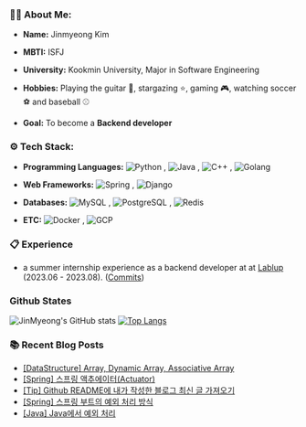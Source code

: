### 🧑‍💻 About Me:

- **Name:** Jinmyeong Kim

- **MBTI:** ISFJ
  
- **University:** Kookmin University, Major in Software Engineering
  
- **Hobbies:** Playing the guitar 🎸, stargazing ⭐️, gaming 🎮, watching soccer ⚽️ and baseball ⚾️
  
- **Goal:** To become a **Backend developer**

### ⚙️ Tech Stack:
- **Programming Languages:** ![Python](https://img.shields.io/badge/python-blue.svg)
, ![Java](https://img.shields.io/badge/Java-orange.svg)
, ![C++](https://img.shields.io/badge/C%2B%2B-purple.svg)
, ![Golang](https://img.shields.io/badge/Go-blue.svg)

  
- **Web Frameworks:** ![Spring](https://img.shields.io/badge/Spring-green.svg)
, ![Django](https://img.shields.io/badge/Django-blue.svg)

  
- **Databases:** ![MySQL](https://img.shields.io/badge/MySQL-blue.svg)
, ![PostgreSQL](https://img.shields.io/badge/PostgreSQL-purple.svg)
, ![Redis](https://img.shields.io/badge/Redis-red.svg)


- **ETC:** ![Docker](https://img.shields.io/badge/Docker-blue.svg)
, ![GCP](https://img.shields.io/badge/GCP-blue.svg)


### 📋 Experience
- a summer internship experience as a backend developer at at [Lablup](https://github.com/lablup) (2023.06 - 2023.08). ([Commits](https://github.com/lablup/backend.ai/commits?author=kimjinmyeong))

### Github States
![JinMyeong's GitHub stats](https://github-readme-stats.vercel.app/api?username=kimjinmyeong&show_icons=true&theme=dracula)
[![Top Langs](https://github-readme-stats.vercel.app/api/top-langs/?username=kimjinmyeong&layout=compact&hide=jupyter%20notebook,SCSS,HTML,Ruby,CSS)](https://github.com/kimjinmyeong/github-readme-stats)

### 📚 Recent Blog Posts
<!-- BLOG-POST-LIST:START -->
- [[DataStructure] Array, Dynamic Array, Associative Array](https://bezzang2.tistory.com/162)
- [[Spring] 스프링 액추에이터&lpar;Actuator&rpar;](https://bezzang2.tistory.com/161)
- [[Tip] Github README에 내가 작성한 블로그 최신 글 가져오기](https://bezzang2.tistory.com/160)
- [[Spring] 스프링 부트의 예외 처리 방식](https://bezzang2.tistory.com/159)
- [[Java] Java에서 예외 처리](https://bezzang2.tistory.com/158)
<!-- BLOG-POST-LIST:END -->
